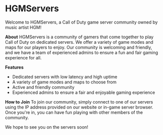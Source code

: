 # HGMServers

Welcome to HGMServers, a Call of Duty game server community owned by music artist HGM!

**About**
HGMServers is a community of gamers that come together to play Call of Duty on dedicated servers. We offer a variety of game modes and maps for our players to enjoy. Our community is welcoming and friendly, and we have a team of experienced admins to ensure a fun and fair gaming experience for all.

**Features**
- Dedicated servers with low latency and high uptime
- A variety of game modes and maps to choose from
- Active and friendly community
- Experienced admins to ensure a fair and enjoyable gaming experience

**How to Join**
To join our community, simply connect to one of our servers using the IP address provided on our website or in-game server browser. Once you're in, you can have fun playing with other members of the community.

We hope to see you on the servers soon!
